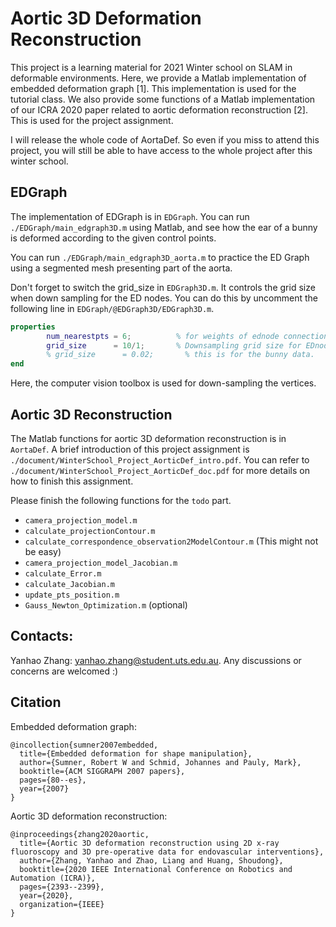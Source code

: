 # Aortic 3D Deformation Reconstruction

This project is a learning material for 2021 Winter school on SLAM in deformable environments. Here, we provide a Matlab implementation of embedded deformation graph [1]. This implementation is used for the tutorial class. We also provide some functions of a Matlab implementation of our ICRA 2020 paper related to aortic deformation reconstruction [2]. This is used for the project assignment. 

I will release the whole code of AortaDef. So even if you miss to attend this project, you will still be able to have access to the whole project after this winter school. 

## EDGraph

The implementation of EDGraph is in `EDGraph`. You can run `./EDGraph/main_edgraph3D.m` using Matlab, and see how the ear of a bunny is deformed according to the given control points. 

You can run `./EDGraph/main_edgraph3D_aorta.m`  to practice the ED Graph using a segmented mesh presenting part of the aorta. 

Don't forget to switch the grid_size in `EDGraph3D.m`. It controls the grid size when down sampling for the ED nodes. You can do this by uncomment the following line in `EDGraph/@EDGraph3D/EDGraph3D.m`.

``` matlab
properties
        num_nearestpts = 6;          % for weights of ednode connection    
        grid_size      = 10/1;       % Downsampling grid size for EDnodes  
        % grid_size      = 0.02;       % this is for the bunny data.
end
```

Here, the computer vision toolbox is used for down-sampling the vertices. 



## Aortic 3D Reconstruction

The Matlab functions for aortic 3D deformation reconstruction is in `AortaDef`. A brief introduction of this project assignment is `./document/WinterSchool_Project_AorticDef_intro.pdf`. You can refer to `./document/WinterSchool_Project_AorticDef_doc.pdf` for more details  on how to finish this assignment.



Please finish the following functions for the `todo` part. 

* `camera_projection_model.m`
* `calculate_projectionContour.m`
* `calculate_correspondence_observation2ModelContour.m` (This might not be easy)
* `camera_projection_model_Jacobian.m`
* `calculate_Error.m`
* `calculate_Jacobian.m`
* `update_pts_position.m`
* `Gauss_Newton_Optimization.m` (optional)





## Contacts:

Yanhao Zhang: yanhao.zhang@student.uts.edu.au. Any discussions or concerns are welcomed :)

## Citation

Embedded deformation graph:

```
@incollection{sumner2007embedded,
  title={Embedded deformation for shape manipulation},
  author={Sumner, Robert W and Schmid, Johannes and Pauly, Mark},
  booktitle={ACM SIGGRAPH 2007 papers},
  pages={80--es},
  year={2007}
}
```

Aortic 3D deformation reconstruction:

```
@inproceedings{zhang2020aortic,
  title={Aortic 3D deformation reconstruction using 2D x-ray fluoroscopy and 3D pre-operative data for endovascular interventions},
  author={Zhang, Yanhao and Zhao, Liang and Huang, Shoudong},
  booktitle={2020 IEEE International Conference on Robotics and Automation (ICRA)},
  pages={2393--2399},
  year={2020},
  organization={IEEE}
}
```

